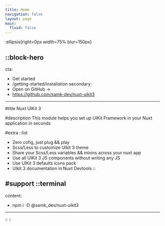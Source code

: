 ```yaml
---
title: Home
navigation: false
layout: page
main:
  fluid: false
---
```


:ellipsis{right=0px width=75% blur=150px}

::block-hero
---
cta:
  - Get started
  - /getting-started/installation
secondary:
  - Open on GitHub →
  - https://github.com/samk-dev/nuxt-uikit3
---

#title
Nuxt UIKit 3

#description
This module helps you set up UIKit Framework in your Nuxt application in seconds

#extra
  ::list
  - Zero cofig, just plug && play
  - Scss/Less to customize UIkit 3 theme
  - Share your Scss/Less variables && mixins across your nuxt app
  - Use all UIKit 3 JS components without writing any JS
  - Use UIKit 3 defaults icons pack
  - UIkit 3 documentation in Nuxt Devtools
  ::

#support
  ::terminal
  ---
  content:
  - npm i -D @samk_dev/nuxt-uikit3
  ---
  ::
::
